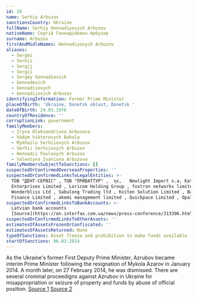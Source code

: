 ```yaml
---
id: 20
name: Serhiy Arbuzov
sanctionsCountry: Ukraine
fullName: Serhiy Hennadiyovych Arbuzov
nativeName: Сергій Геннадійович Арбузов
surname: Arbuzov
firstAndMidleNames: Hennadiyovych Arbuzov
aliases:
  - Sergei
  - Serhii
  - Sergij
  - Sergii
  - Sergey Gennadievich
  - Gennadevich
  - Gennadiiovych
  - Gennadijovich Arbuzov
identifyingInformation: Former Prime Minister
placeOfBirth: 'Ukraine, Donetsk oblast, Donetsk '
dateOfBirth: 24.03.1976
countryOfResidence: ''
corruptionLink: government
familyMembers:
  - Iryna Oleksandrivna Arbuzova
  - Vadym Viktorovych Bahola
  - Mykhailo Serhiiovych Arbuzov
  - Serhii Serhiiovych Arbuzov
  - Hennadii Pavlovych Arbuzov
  - Valentyna Ivanivna Arbuzova
familyMembersSubjectToSanctions: []
suspectedOrConfirmedOverseasProperties: ''
suspectedOrConfirmedLinksToLegalEntities: >-
  ТОВ "ДЕНТ-СЕРВІС" , ТОВ "ПРИВАТТУР" ,  ηε,   Newlight Import s.a, Katiema
  Enterprises Limited , Loricom Holding Group , foxtron networks limited ,
  Wonderbliss Ltd , Sabulong Trading ltd , Kviten Solution Limited , Baleingate
  Finance Limited , akemi management limited , Quickpace Limited , Opalcore ltd 
suspectedOrConfirmedLinksToBankAccounts: >-
  Latvian bank accounts
  [Source](https://en.interfax.com.ua/news/press-conference/313396.html)
suspectedOrConfirmedLinksToOtherAssets: ''
estimatesOfAssetsFrozenOrConfiscated: ''
estimatesOfAssetsReturned: None
typeOfSanctions: Asset freeze and prohibition to make funds available
startOfSanctions: 06.03.2014
---
```

As the Ukraine's former First Deputy Prime Minister, Azrubov became interim 
Prime Minister following the resignation of Mykola Azarov in January 2014. A 
month later, on 27 February 2014, he was dismissed. There are several crominal 
proceedigns against Azrubov in Ukraine for misappropriation or seizure of 
property and funds by abuse of official position.  [Source 
1](https://ukranews.com/en/news/544600-pgo-serves-azarov-with-suspicion-of-inflicting-losses-of-uah-22-billion-on-state-serves-arbuzov) 
[Source 2](https://pep.org.ua/uk/person/9558#reputation)
